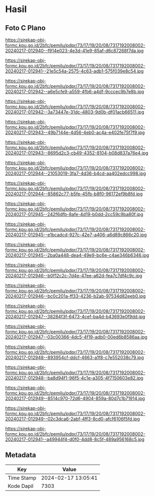 # Hasil

## Foto C Plano

https://sirekap-obj-formc.kpu.go.id/2bfc/pemilu/pdpr/73/17/19/20/08/7317192008002-20240217-012940--f914e023-4e3d-41e9-85af-d6c87268f7da.jpg

https://sirekap-obj-formc.kpu.go.id/2bfc/pemilu/pdpr/73/17/19/20/08/7317192008002-20240217-012941--21e5c54a-2575-4c63-adb1-575f039e8c54.jpg

https://sirekap-obj-formc.kpu.go.id/2bfc/pemilu/pdpr/73/17/19/20/08/7317192008002-20240217-012942--a6e5cfe9-a559-4fb6-a4df-9cccec9b7e8b.jpg

https://sirekap-obj-formc.kpu.go.id/2bfc/pemilu/pdpr/73/17/19/20/08/7317192008002-20240217-012942--3a73447e-31dc-4803-9d0b-df01acb66511.jpg

https://sirekap-obj-formc.kpu.go.id/2bfc/pemilu/pdpr/73/17/19/20/08/7317192008002-20240217-012943--49b7144e-4d56-4eb0-ac4a-e402fe75f7f9.jpg

https://sirekap-obj-formc.kpu.go.id/2bfc/pemilu/pdpr/73/17/19/20/08/7317192008002-20240217-012943--8695d2c3-cb49-4352-8104-b08d837a76e4.jpg

https://sirekap-obj-formc.kpu.go.id/2bfc/pemilu/pdpr/73/17/19/20/08/7317192008002-20240217-012944--21053019-3fa7-4d36-b4cd-aa402edcc998.jpg

https://sirekap-obj-formc.kpu.go.id/2bfc/pemilu/pdpr/73/17/19/20/08/7317192008002-20240217-012944--85862c77-b5fe-45fb-b8f0-96172ef9b8fd.jpg

https://sirekap-obj-formc.kpu.go.id/2bfc/pemilu/pdpr/73/17/19/20/08/7317192008002-20240217-012945--242f6dfb-8afe-4d19-b0dd-2cc59c9ba80f.jpg

https://sirekap-obj-formc.kpu.go.id/2bfc/pemilu/pdpr/73/17/19/20/08/7317192008002-20240217-012945--e1bcadcd-927c-42e7-a406-a6d89c866c20.jpg

https://sirekap-obj-formc.kpu.go.id/2bfc/pemilu/pdpr/73/17/19/20/08/7317192008002-20240217-012945--2ba0a448-dea4-49e9-bc6e-c4ae346b6346.jpg

https://sirekap-obj-formc.kpu.go.id/2bfc/pemilu/pdpr/73/17/19/20/08/7317192008002-20240217-012946--b0f12c2c-7d4e-47ee-a62d-fea7c7df4c9c.jpg

https://sirekap-obj-formc.kpu.go.id/2bfc/pemilu/pdpr/73/17/19/20/08/7317192008002-20240217-012946--bc0c201a-ff33-4236-b2ab-97534d82eeb0.jpg

https://sirekap-obj-formc.kpu.go.id/2bfc/pemilu/pdpr/73/17/19/20/08/7317192008002-20240217-012947--38284f3f-6473-4cef-ba4d-b43693e0f9dd.jpg

https://sirekap-obj-formc.kpu.go.id/2bfc/pemilu/pdpr/73/17/19/20/08/7317192008002-20240217-012947--03c00366-4dc5-4f19-adb0-00ed6b8586aa.jpg

https://sirekap-obj-formc.kpu.go.id/2bfc/pemilu/pdpr/73/17/19/20/08/7317192008002-20240217-012948--893954cf-ddcf-4663-a1f8-c7e552038c79.jpg

https://sirekap-obj-formc.kpu.go.id/2bfc/pemilu/pdpr/73/17/19/20/08/7317192008002-20240217-012948--ba8d94f1-96f5-4c1e-a305-4f7150603e82.jpg

https://sirekap-obj-formc.kpu.go.id/2bfc/pemilu/pdpr/73/17/19/20/08/7317192008002-20240217-012949--8514c970-72d6-4904-859a-80d7c1b71914.jpg

https://sirekap-obj-formc.kpu.go.id/2bfc/pemilu/pdpr/73/17/19/20/08/7317192008002-20240217-012949--02c3dca6-2abf-4ff3-8cd0-afcf6106f5fd.jpg

https://sirekap-obj-formc.kpu.go.id/2bfc/pemilu/pdpr/73/17/19/20/08/7317192008002-20240217-012941--a49944f4-d0f0-4dd8-8c5f-489a956168c5.jpg


## Metadata

| Key        | Value               |
| ---------- | ------------------- |
| Time Stamp | 2024-02-17 13:05:41 |
| Kode Dapil | 7303                |



